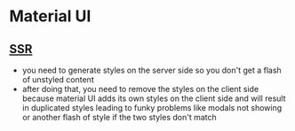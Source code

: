 # Material UI

## [SSR](https://material-ui.com/guides/server-rendering/)

- you need to generate styles on the server side so you don't get a flash of unstyled content
- after doing that, you need to remove the styles on the client side because material UI adds its own styles on the client side and will result in duplicated styles leading to funky problems like modals not showing or another flash of style if the two styles don't match
